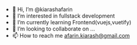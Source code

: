 - 👋 Hi, I’m @kiarashafarin
- 👀 I’m interested in fullstack development
- 🌱 I’m currently learning Frontend(vuejs,vuetify)
- 💞️ I’m looking to collaborate on ...
- 📫 How to reach me afarin.kiarash@gmail.com

<!---
kiarashafarin/kiarashafarin is a ✨ special ✨ repository because its `README.md` (this file) appears on your GitHub profile.
You can click the Preview link to take a look at your changes.
--->
